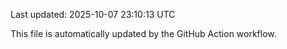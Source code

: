 Last updated: 2025-10-07 23:10:13 UTC

This file is automatically updated by the GitHub Action workflow.
